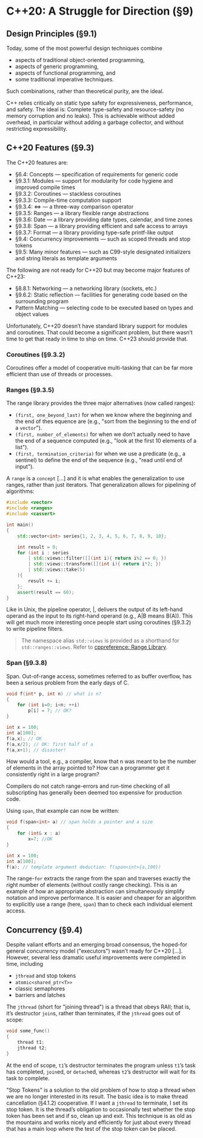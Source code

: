 # C++20: A Struggle for Direction (§9)

## Design Principles (§9.1)

Today, some of the most powerful design techniques combine
- aspects of traditional object-oriented programming,
- aspects of generic programming,
- aspects of functional programming, and
- some traditional imperative techniques.

Such combinations, rather than theoretical purity, are the ideal.

C++ relies critically on static type safety for expressiveness, performance, and safety. The ideal is: Complete type-safety and resource-safety (no memory corruption and no leaks). This is achievable without added overhead, in particular without adding a garbage collector, and without restricting expressibility.

## C++20 Features (§9.3)

The C++20 features are:

- §6.4: Concepts — specification of requirements for generic code
- §9.3.1: Modules — support for modularity for code hygiene and improved compile times
- §9.3.2: Coroutines — stackless coroutines
- §9.3.3: Compile-time computation support
- §9.3.4: <=> — a three-way comparison operator
- §9.3.5: Ranges — a library flexible range abstractions
- §9.3.6: Date — a library providing date types, calendar, and time zones
- §9.3.8: Span — a library providing efficient and safe access to arrays
- §9.3.7: Format — a library providing type-safe printf-like output
- §9.4: Concurrency improvements — such as scoped threads and stop tokens
- §9.5: Many minor features — such as C99-style designated initializers and string literals as
template arguments

The following are not ready for C++20 but may become major features of C++23:

- §8.8.1: Networking — a networking library (sockets, etc.)
- §9.6.2: Static reflection — facilities for generating code based on the surrounding program
- Pattern Matching — selecting code to be executed based on types and object values

Unfortunately, C++20 doesn’t have standard library support for modules and coroutines. That could become a significant problem, but there wasn’t time to get that ready in time to ship on time. C++23 should provide that.

### Coroutines (§9.3.2)

Coroutines offer a model of cooperative multi-tasking that can be far more efficient than use of threads or processes.

### Ranges (§9.3.5)

The range library provides the three major alternatives (now called ranges):
- `(first, one_beyond_last)` for when we know where the beginning and the end of thes equence are (e.g., "sort from the beginning to the end of a `vector`").
- `(first, number_of_elements)` for when we don’t actually need to have the end of a sequence computed (e.g., "look at the first 10 elements of a list").
- `(first, termination_criteria)` for when we use a predicate (e.g., a sentinel) to define the end of the sequence (e.g., "read until end of input").

A `range` is a `concept` [...] and it is what enables the generalization to use ranges, rather than just iterators. That generalization allows for pipelining of algorithms:

```c++
#include <vector>
#include <ranges>
#include <cassert>

int main()
{
    std::vector<int> series{1, 2, 3, 4, 5, 6, 7, 8, 9, 10};

    int result = 0;
    for (int i : series
        | std::views::filter([](int i){ return i%2 == 0; })
        | std::views::transform([](int i){ return i*2; })
        | std::views::take(5)
    ){
        result += i;
    };
    assert(result == 60);
}
```

Like in Unix, the pipeline operator, |, delivers the output of its left-hand operand as the input to its right-hand operand (e.g., A|B means B(A)). This will get much more interesting once people start using coroutines (§9.3.2) to write pipeline filters.

> The namespace alias `std::views` is provided as a shorthand for `std::ranges::views`. Refer to [cppreference: Range Library](https://en.cppreference.com/w/cpp/ranges).

### Span (§9.3.8)

Span. Out-of-range access, sometimes referred to as buffer overflow, has been a serious
problem from the early days of C.

```c++
void f(int* p, int n) // what is n?
{
    for (int i=0; i<n; ++i)
        p[i] = 7; // OK?
}

int x = 100;
int a[100];
f(a,x); // OK
f(a,x/2); // OK: first half of a 
f(a,x+1); // disaster!
```

How would a tool, e.g., a compiler, know that n was meant to be the number of elements in the array pointed to? How can a programmer get it consistently right in a large program?

Compilers do not catch range-errors and run-time checking of all subscripting has generally been deemed too expensive for production code.

Using `span`, that example can now be written:

```c++
void f(span<int> a) // span holds a pointer and a size
{
    for (int& x : a)
        x=7; //OK
}

int x = 100;
int a[100];
f(a); // template argument deduction: f(span<int>{a,100})
```

The range-`for` extracts the range from the span and traverses exactly the right number of elements (without costly range checking). This is an example of how an appropriate abstraction can simultaneously simplify notation and improve performance. It is easier and cheaper for an algorithm to explicitly use a range (here, `span`) than to check each individual element access.

## Concurrency (§9.4)

Despite valiant efforts and an emerging broad consensus, the hoped-for general concurrency model ("executors") wasn’t ready for C++20 [...].
However, several less dramatic useful improvements were completed in time, including
- `jthread` and stop tokens
- `atomic<shared_ptr<T>>`
- classic semaphores
- barriers and latches

The `jthread` (short for "joining thread") is a thread that obeys RAII; that is, it’s destructor `join`s, rather than terminates, if the `jthread` goes out of scope:

```c++
void some_func()
{
    thread t1;
    jthread t2;
}
```
At the end of scope, `t1`’s destructor terminates the program unless `t1`’s task has completed, `join`ed, or `detach`ed, whereas `t2`’s destructor will wait for its task to complete.

"Stop Tokens" is a solution to the old problem of how to stop a thread when we are no longer interested in its result. The basic idea is to make thread cancellation (§4.1.2) cooperative. If I want a `jthread` to terminate, I set its stop token. It is the thread’s obligation to occasionally test whether the stop token has been set and if so, clean up and exit. This technique is as old as the mountains and works nicely and efficiently for just about every thread that has a main loop where the test of the stop token can be placed.



